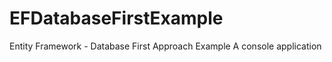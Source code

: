 EFDatabaseFirstExample
======================

Entity Framework - Database First Approach Example
A console application
